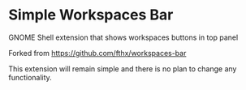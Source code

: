 # Simple Workspaces Bar

GNOME Shell extension that shows workspaces buttons in top panel

Forked from https://github.com/fthx/workspaces-bar

This extension will remain simple and there is no plan to change any functionality.

